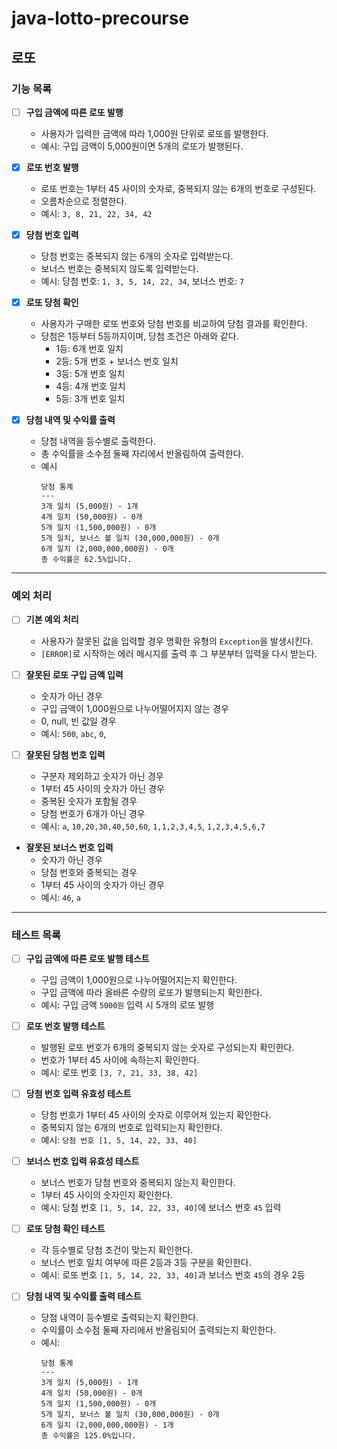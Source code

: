 # java-lotto-precourse

## 로또

### 기능 목록

- [ ] **구입 금액에 따른 로또 발행**
    - 사용자가 입력한 금액에 따라 1,000원 단위로 로또를 발행한다.
    - 예시: 구입 금액이 5,000원이면 5개의 로또가 발행된다.

- [x] **로또 번호 발행**
    - 로또 번호는 1부터 45 사이의 숫자로, 중복되지 않는 6개의 번호로 구성된다.
    - 오름차순으로 정렬한다.
    - 예시: `3, 8, 21, 22, 34, 42`

- [x] **당첨 번호 입력**
    - 당첨 번호는 중복되지 않는 6개의 숫자로 입력받는다.
    - 보너스 번호는 중복되지 않도록 입력받는다.
    - 예시: 당첨 번호: `1, 3, 5, 14, 22, 34`, 보너스 번호: `7`

- [x] **로또 당첨 확인**
    - 사용자가 구매한 로또 번호와 당첨 번호를 비교하여 당첨 결과를 확인한다.
    - 당첨은 1등부터 5등까지이며, 당첨 조건은 아래와 같다.
        - 1등: 6개 번호 일치
        - 2등: 5개 번호 + 보너스 번호 일치
        - 3등: 5개 번호 일치
        - 4등: 4개 번호 일치
        - 5등: 3개 번호 일치

- [x] **당첨 내역 및 수익률 출력**
    - 당첨 내역을 등수별로 출력한다.
    - 총 수익률을 소수점 둘째 자리에서 반올림하여 출력한다.
    - 예시
      ```
      당첨 통계
      ---
      3개 일치 (5,000원) - 1개
      4개 일치 (50,000원) - 0개
      5개 일치 (1,500,000원) - 0개
      5개 일치, 보너스 볼 일치 (30,000,000원) - 0개
      6개 일치 (2,000,000,000원) - 0개
      총 수익률은 62.5%입니다.  
      ```

---

### 예외 처리

- [ ] **기본 예외 처리**
    - 사용자가 잘못된 값을 입력할 경우 명확한 유형의 `Exception`을 발생시킨다.
    - `[ERROR]`로 시작하는 에러 메시지를 출력 후 그 부분부터 입력을 다시 받는다.

- [ ] **잘못된 로또 구입 금액 입력**
    - 숫자가 아닌 경우
    - 구입 금액이 1,000원으로 나누어떨어지지 않는 경우
    - 0, null, 빈 값일 경우
    - 예시: `500`, `abc`, `0`, ` `

- [ ] **잘못된 당첨 번호 입력**
    - 구분자 제외하고 숫자가 아닌 경우
    - 1부터 45 사이의 숫자가 아닌 경우
    - 중복된 숫자가 포함될 경우
    - 당첨 번호가 6개가 아닌 경우
    - 예시: `a`, `10,20,30,40,50,60`, `1,1,2,3,4,5`, `1,2,3,4,5,6,7`

- **잘못된 보너스 번호 입력**
    - 숫자가 아닌 경우
    - 당첨 번호와 중복되는 경우
    - 1부터 45 사이의 숫자가 아닌 경우
    - 예시: `46`, `a`

---

### 테스트 목록

- [ ] **구입 금액에 따른 로또 발행 테스트**
    - 구입 금액이 1,000원으로 나누어떨어지는지 확인한다.
    - 구입 금액에 따라 올바른 수량의 로또가 발행되는지 확인한다.
    - 예시: 구입 금액 `5000원` 입력 시 5개의 로또 발행

- [ ] **로또 번호 발행 테스트**
    - 발행된 로또 번호가 6개의 중복되지 않는 숫자로 구성되는지 확인한다.
    - 번호가 1부터 45 사이에 속하는지 확인한다.
    - 예시: 로또 번호 `[3, 7, 21, 33, 38, 42]`

- [ ] **당첨 번호 입력 유효성 테스트**
    - 당첨 번호가 1부터 45 사이의 숫자로 이루어져 있는지 확인한다.
    - 중복되지 않는 6개의 번호로 입력되는지 확인한다.
    - 예시: `당첨 번호 [1, 5, 14, 22, 33, 40]`

- [ ] **보너스 번호 입력 유효성 테스트**
    - 보너스 번호가 당첨 번호와 중복되지 않는지 확인한다.
    - 1부터 45 사이의 숫자인지 확인한다.
    - 예시: 당첨 번호 `[1, 5, 14, 22, 33, 40]`에 보너스 번호 `45` 입력

- [ ] **로또 당첨 확인 테스트**
    - 각 등수별로 당첨 조건이 맞는지 확인한다.
    - 보너스 번호 일치 여부에 따른 2등과 3등 구분을 확인한다.
    - 예시: 로또 번호 `[1, 5, 14, 22, 33, 40]`과 보너스 번호 `45`의 경우 2등

- [ ] **당첨 내역 및 수익률 출력 테스트**
    - 당첨 내역이 등수별로 출력되는지 확인한다.
    - 수익률이 소수점 둘째 자리에서 반올림되어 출력되는지 확인한다.
    - 예시:
      ```
      당첨 통계
      ---
      3개 일치 (5,000원) - 1개
      4개 일치 (50,000원) - 0개
      5개 일치 (1,500,000원) - 0개
      5개 일치, 보너스 볼 일치 (30,000,000원) - 0개
      6개 일치 (2,000,000,000원) - 1개
      총 수익률은 125.0%입니다.
      ```
